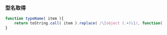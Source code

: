 ### 型名取得
```javascript
function typeName( item ){
	return toString.call( item ).replace( /\[object (.+)\]/, function( str, match1 ){ return match1 } );
}
```
